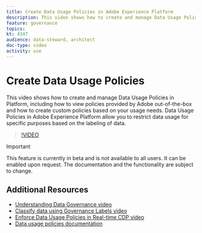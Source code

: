 ```yaml
---
title: Create Data Usage Policies in Adobe Experience Platform
description: This video shows how to create and manage Data Usage Policies in Platform, including how to view policies provided by Adobe out-of-the-box and how to create custom policies based on your usage needs. Data Usage Policies in Adobe Experience Platform allow you to restrict data usage for specific purposes based on the labeling of data.
feature: governance
topics:
kt: 4347
audience: data-steward, architect
doc-type: video
activity: use
---
```


# Create Data Usage Policies

This video shows how to create and manage Data Usage Policies in Platform, including how to view policies provided by Adobe out-of-the-box and how to create custom policies based on your usage needs. Data Usage Policies in Adobe Experience Platform allow you to restrict data usage for specific purposes based on the labeling of data.

>[!VIDEO](https://video.tv.adobe.com/v/32977?quality=12&learn=on)

>[!IMPORTANT]
>This feature is currently in beta and is not available to all users. It can be enabled upon request. The documentation and the functionality are subject to change.

## Additional Resources

* [Understanding Data Governance video](understanding-data-governance.md)
* [Classify data using Governance Labels video](classify-data-using-governance-labels.md)
* [Enforce Data Usage Policies in Real-time CDP video](enforce-data-usage-policies-in-real-time-cdp.md)
* [Data usage policies documentation](https://docs.adobe.com/content/help/en/experience-platform/data-governance/policies/overview.html)
